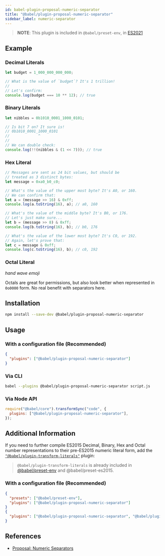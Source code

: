 ```yaml
---
id: babel-plugin-proposal-numeric-separator
title: "@babel/plugin-proposal-numeric-separator"
sidebar_label: numeric-separator
---
```


> **NOTE**: This plugin is included in `@babel/preset-env`, in [ES2021](https://github.com/tc39/proposals/blob/master/finished-proposals.md)

## Example

### Decimal Literals

```js
let budget = 1_000_000_000_000;

// What is the value of `budget`? It's 1 trillion!
//
// Let's confirm:
console.log(budget === 10 ** 12); // true
```

### Binary Literals

```js
let nibbles = 0b1010_0001_1000_0101;

// Is bit 7 on? It sure is!
// 0b1010_0001_1000_0101
//             ^
//
// We can double check:
console.log(!!(nibbles & (1 << 7))); // true
```

### Hex Literal

```js
// Messages are sent as 24 bit values, but should be
// treated as 3 distinct bytes:
let message = 0xa0_b0_c0;

// What's the value of the upper most byte? It's A0, or 160.
// We can confirm that:
let a = (message >> 16) & 0xff;
console.log(a.toString(16), a); // a0, 160

// What's the value of the middle byte? It's B0, or 176.
// Let's just make sure...
let b = (message >> 8) & 0xff;
console.log(b.toString(16), b); // b0, 176

// What's the value of the lower most byte? It's C0, or 192.
// Again, let's prove that:
let c = message & 0xff;
console.log(c.toString(16), b); // c0, 192
```

### Octal Literal

_hand wave emoji_

Octals are great for permissions, but also look better when represented in `0o0000` form. No real benefit with separators here.

## Installation

```sh
npm install --save-dev @babel/plugin-proposal-numeric-separator
```

## Usage

### With a configuration file (Recommended)

```json
{
  "plugins": ["@babel/plugin-proposal-numeric-separator"]
}
```

### Via CLI

```sh
babel --plugins @babel/plugin-proposal-numeric-separator script.js
```

### Via Node API

```javascript
require("@babel/core").transformSync("code", {
  plugins: ["@babel/plugin-proposal-numeric-separator"],
});
```

## Additional Information

If you need to further compile ES2015 Decimal, Binary, Hex and Octal number representations to their pre-ES2015 numeric literal form, add the [`"@babel/plugin-transform-literals"`](plugin-transform-literals.md) plugin:

> `@babel/plugin-transform-literals` is already included in [@babel/preset-env](preset-env.md) and @babel/preset-es2015.

### With a configuration file (Recommended)

```json
{
  "presets": ["@babel/preset-env"],
  "plugins": ["@babel/plugin-proposal-numeric-separator"]
}
{
  "plugins": ["@babel/plugin-proposal-numeric-separator", "@babel/plugin-transform-literals"]
}
```

## References

- [Proposal: Numeric Separators](https://github.com/samuelgoto/proposal-numeric-separator)
